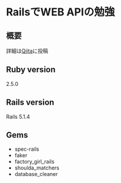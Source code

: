 # RailsでWEB APIの勉強

## 概要

詳細は[Qiita]()に投稿


## Ruby version

2.5.0


## Rails version

Rails 5.1.4


## Gems
- spec-rails
- faker
- factory_girl_rails
- shoulda_matchers
- database_cleaner

